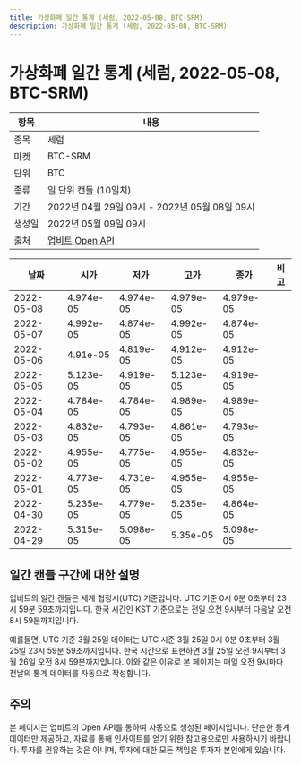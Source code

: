 ```yaml
---
title: 가상화폐 일간 통계 (세럼, 2022-05-08, BTC-SRM)
description: 가상화폐 일간 통계 (세럼, 2022-05-08, BTC-SRM)
---
```



가상화폐 일간 통계 (세럼, 2022-05-08, BTC-SRM)
===

|항목|내용|
|--|--|
|종목|세럼|
|마켓|BTC-SRM|
|단위|BTC|
|종류|일 단위 캔들 (10일치)|
|기간|2022년 04월 29일 09시 - 2022년 05월 08일 09시|
|생성일|2022년 05월 09일 09시|
|출처|[업비트 Open API](https://docs.upbit.com)|


|날짜|시가|저가|고가|종가|비고|
|--|--|--|--|--|--|
|2022-05-08|4.974e-05|4.974e-05|4.979e-05|4.979e-05|    |
|2022-05-07|4.992e-05|4.874e-05|4.992e-05|4.874e-05|    |
|2022-05-06|4.91e-05|4.819e-05|4.912e-05|4.912e-05|    |
|2022-05-05|5.123e-05|4.919e-05|5.123e-05|4.919e-05|    |
|2022-05-04|4.784e-05|4.784e-05|4.989e-05|4.989e-05|    |
|2022-05-03|4.832e-05|4.793e-05|4.861e-05|4.793e-05|    |
|2022-05-02|4.955e-05|4.775e-05|4.955e-05|4.832e-05|    |
|2022-05-01|4.773e-05|4.731e-05|4.955e-05|4.955e-05|    |
|2022-04-30|5.235e-05|4.779e-05|5.235e-05|4.864e-05|    |
|2022-04-29|5.315e-05|5.098e-05|5.35e-05|5.098e-05|    |


일간 캔들 구간에 대한 설명
---


업비트의 일간 캔들은 세계 협정시(UTC) 기준입니다. 
UTC 기준 0시 0분 0초부터 23시 59분 59초까지입니다. 
한국 시간인 KST 기준으로는 전일 오전 9시부터 다음날 오전 8시 59분까지입니다. 


예를들면, UTC 기준 3월 25일 데이터는 UTC 시준 3월 25일 0시 0분 0초부터 3월 25일 23시 59분 59초까지입니다. 
한국 시간으로 표현하면 3월 25일 오전 9시부터 3월 26일 오전 8시 59분까지입니다. 
이와 같은 이유로 본 페이지는 매일 오전 9시마다 전날의 통계 데이터를 자동으로 작성합니다. 


주의
---


본 페이지는 업비트의 Open API를 통하여 자동으로 생성된 페이지입니다. 
단순한 통계 데이터만 제공하고, 자료를 통해 인사이트를 얻기 위한 참고용으로만 사용하시기 바랍니다. 
투자를 권유하는 것은 아니며, 투자에 대한 모든 책임은 투자자 본인에게 있습니다. 
